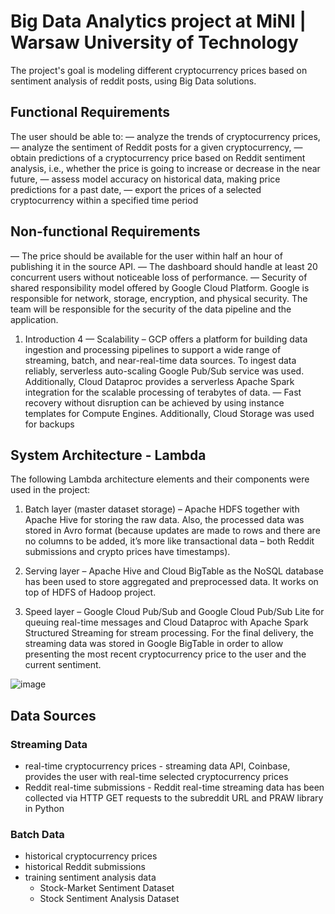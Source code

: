 # Big Data Analytics project at MiNI | Warsaw University of Technology

The project's goal is modeling different cryptocurrency prices based on sentiment analysis of reddit posts, using Big Data solutions.

## Functional Requirements
The user should be able to:
— analyze the trends of cryptocurrency prices,
— analyze the sentiment of Reddit posts for a given cryptocurrency,
— obtain predictions of a cryptocurrency price based on Reddit sentiment analysis, i.e., whether
the price is going to increase or decrease in the near future,
— assess model accuracy on historical data, making price predictions for a past date,
— export the prices of a selected cryptocurrency within a specified time period

## Non-functional Requirements
— The price should be available for the user within half an hour of publishing it in the source
API.
— The dashboard should handle at least 20 concurrent users without noticeable loss of performance.
— Security of shared responsibility model offered by Google Cloud Platform. Google is responsible for network, storage, encryption, and physical security. The team will be responsible
for the security of the data pipeline and the application.
1. Introduction 4
— Scalability – GCP offers a platform for building data ingestion and processing pipelines to
support a wide range of streaming, batch, and near-real-time data sources. To ingest data
reliably, serverless auto-scaling Google Pub/Sub service was used. Additionally, Cloud Dataproc provides a serverless Apache Spark integration for the scalable processing of terabytes
of data.
— Fast recovery without disruption can be achieved by using instance templates for Compute
Engines. Additionally, Cloud Storage was used for backups

## System Architecture - Lambda

The following Lambda architecture elements and their components were used in the project:

1. Batch layer (master dataset storage) – Apache HDFS together with Apache Hive for storing
the raw data. Also, the processed data was stored in Avro format (because updates are
made to rows and there are no columns to be added, it’s more like transactional data – both
Reddit submissions and crypto prices have timestamps).

2. Serving layer – Apache Hive and Cloud BigTable as the NoSQL database has been used to store aggregated
and preprocessed data. It works on top of HDFS of Hadoop project.

3. Speed layer – Google Cloud Pub/Sub and Google Cloud Pub/Sub Lite for queuing real-time messages and Cloud Dataproc
with Apache Spark Structured Streaming for stream processing. For the final delivery, the streaming data was stored in Google BigTable in order to allow presenting the most recent cryptocurrency price to the user and the current sentiment.

![image](https://user-images.githubusercontent.com/56268776/217964835-787a5d06-0910-4044-afdb-f29b017d31f2.png)

## Data Sources

### Streaming Data

- real-time cryptocurrency prices - streaming data API, Coinbase, provides the user with real-time selected cryptocurrency
prices
- Reddit real-time submissions - Reddit real-time streaming data has been collected via HTTP GET requests to the subreddit
URL and PRAW library in Python

### Batch Data
- historical cryptocurrency prices
- historical Reddit submissions 
- training sentiment analysis data
  - Stock-Market Sentiment Dataset
  - Stock Sentiment Analysis Dataset

